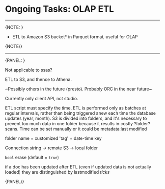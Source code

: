 ﻿# Ongoing Tasks: OLAP ETL

---

{NOTE: }

* ETL to Amazon S3 bucket* in Parquet format, useful for OLAP

{NOTE/}

---

{PANEL: }

Not applicable to ssas?

ETL to S3, and thence to Athena.

~Possibly others in the future (presto). Probably ORC in the near future~

Currently only client API, not studio.

ETL script must specify the time. ETL is performed only as batches at regular intervals, rather than being triggered anew each time the database updates
(year, month). S3 is divided into folders, and it's necessary to prevent too much data in one folder because it results in costly ?folder? scans. Time can be set manually or it could be metadata:last modified

folder name = customized 'tag' + date-time key

Connection string -> remote S3 -> local folder

`bool` erase (default = `true`)

if a doc has been updated after ETL (even if updated data is not actually loaded) they are distinguished by lastmodified *ticks*

{PANEL/}
